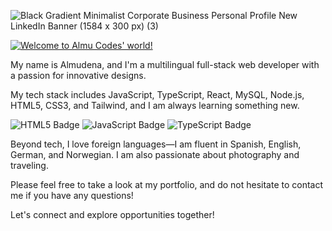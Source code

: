 
![Black Gradient Minimalist Corporate Business Personal Profile New LinkedIn Banner (1584 x 300 px) (3)](https://github.com/user-attachments/assets/bb4ba144-dc4f-4a5d-8d2d-3668969f27ca)


[![Welcome to Almu Codes' world! ](https://pimp-my-readme-next.vercel.app/api/sliding-text?emojis=1f5a5-fe0f&text=Welcome%20to%20Almu%20Codes%27%20world%21%20)](https://pimp-my-readme-next.vercel.app)

My name is Almudena, and I'm a multilingual full-stack web developer with a passion for innovative designs.

My tech stack includes JavaScript, TypeScript, React, MySQL, Node.js, HTML5, CSS3, and Tailwind, and I am always learning something new.

![HTML5 Badge](https://img.shields.io/badge/HTML5-E34F26.svg?style=for-the-badge&logo=HTML5&logoColor=white)
![JavaScript Badge](https://img.shields.io/badge/JavaScript-F7DF1E.svg?style=for-the-badge&logo=JavaScript&logoColor=black)
![TypeScript Badge](https://img.shields.io/badge/TypeScript-3178C6.svg?style=for-the-badge&logo=TypeScript&logoColor=white)

Beyond tech, I love foreign languages—I am fluent in Spanish, English, German, and Norwegian.
I am also passionate about photography and traveling.

Please feel free to take a look at my portfolio, and do not hesitate to contact me if you have any questions!

Let's connect and explore opportunities together!

